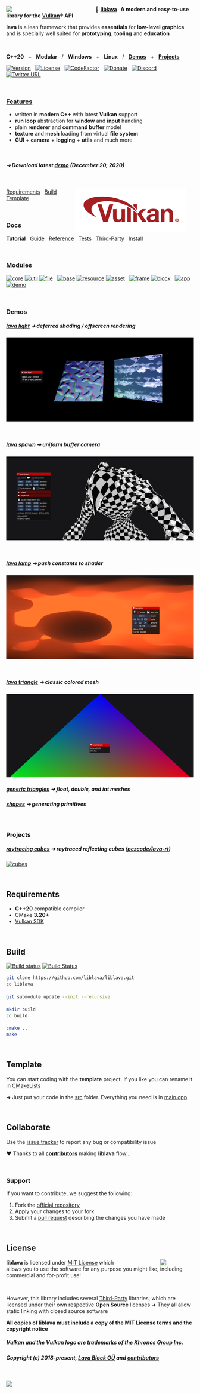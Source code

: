 ﻿<a href="https://git.io/liblava"><img align="left" src="https://github.com/liblava.png" width="200" style="margin:0px 40px 0px 0px"></a>

🌋 **[liblava](https://git.io/liblava) &nbsp; A modern and easy-to-use library for the <a href="https://www.khronos.org/vulkan/" target="_blank">Vulkan</a>® API**

**lava** is a lean framework that provides **essentials** for **low-level graphics**<br />and is specially well suited for **prototyping**, **tooling** and **education**

<br />

**C++20** &nbsp; + &nbsp; **Modular** &nbsp; / &nbsp; **Windows** &nbsp; + &nbsp; **Linux** &nbsp; / &nbsp; **[Demos](#demos)** &nbsp; + &nbsp; **[Projects](#projects)**

[![Version](https://img.shields.io/badge/Version-0.6.3-blue)](https://git.io/liblava) &nbsp; [![License](https://img.shields.io/github/license/liblava/liblava)](LICENSE) &nbsp; [![CodeFactor](https://www.codefactor.io/repository/github/liblava/liblava/badge)](https://www.codefactor.io/repository/github/liblava/liblava) &nbsp; [![Donate](https://img.shields.io/badge/donate-PayPal-lightgrey.svg)](https://paypal.me/liblava) &nbsp; [![Discord](https://img.shields.io/discord/439508141722435595)](https://discord.lava-block.com) &nbsp; [![Twitter URL](https://img.shields.io/twitter/url/http/shields.io.svg?style=social&label=Follow)](https://twitter.com/liblava)

<br />

### [Features](doc/Features.md)

* written in **modern C++** with latest **Vulkan** support
* **run loop** abstraction for **window** and **input** handling
* plain **renderer** and **command buffer** model
* **texture** and **mesh** loading from virtual **file system**
* **GUI** + **camera** + **logging** + **utils** and much more

<br />

##### ➜ Download latest **<a href="https://github.com/liblava/liblava/releases/latest">demo</a>** (December 20, 2020)

<br />

<a href="https://www.khronos.org/vulkan/" target="_blank"><img align="right" hspace="20" src="res/Vulkan_170px_Dec16.png" width="300"></a>

[Requirements](#requirements) &nbsp; [Build](#build) &nbsp; [Template](#template)

<br />

### Docs

 **[Tutorial](doc/Tutorial.md)** &nbsp; [Guide](doc/Guide.md) &nbsp; [Reference](doc/Reference.md) &nbsp; [Tests](doc/Tests.md) &nbsp; [Third-Party](doc/Third-Party.md) &nbsp; [Install](doc/Install.md)

<br />

### [Modules](doc/Modules.md)

[![core](https://img.shields.io/badge/lava-core-blue.svg)](liblava/core) [![util](https://img.shields.io/badge/lava-util-blue.svg)](liblava/util) [![file](https://img.shields.io/badge/lava-file-blue.svg)](liblava/file) &nbsp; [![base](https://img.shields.io/badge/lava-base-yellowgreen.svg)](liblava/base) [![resource](https://img.shields.io/badge/lava-resource-yellowgreen.svg)](liblava/resource) [![asset](https://img.shields.io/badge/lava-asset-yellowgreen.svg)](liblava/asset) &nbsp; [![frame](https://img.shields.io/badge/lava-frame-red.svg)](liblava/frame) [![block](https://img.shields.io/badge/lava-block-red.svg)](liblava/block) &nbsp; [![app](https://img.shields.io/badge/lava-app-brightgreen.svg)](liblava/app) [![demo](https://img.shields.io/badge/lava-demo-brightgreen.svg)](liblava-demo)

<br />

### Demos

##### [lava light](liblava-demo/light.cpp) ➜ deferred shading / offscreen rendering

<a href="liblava-demo/light.cpp">![light](res/light/screenshot.png)</a>

<br />

##### [lava spawn](liblava-demo/spawn.cpp) ➜ uniform buffer camera

<a href="liblava-demo/spawn.cpp">![spawn](res/spawn/screenshot.png)</a>

<br />

##### [lava lamp](liblava-demo/lamp.cpp) ➜ push constants to shader

<a href="liblava-demo/lamp.cpp">![lamp](res/lamp/screenshot.png)</a>

<br />

##### [lava triangle](liblava-demo/triangle.cpp) ➜ classic colored mesh

<a href="liblava-demo/triangle.cpp">![triangle](res/triangle/screenshot.png)</a>

##### [generic triangles](liblava-demo/generic_triangle.cpp) ➜ float, double, and int meshes

##### [shapes](liblava-demo/shapes.cpp) ➜ generating primitives

<br />

### Projects

##### [raytracing cubes](https://github.com/pezcode/lava-rt/blob/main/demo/cubes.cpp) ➜ raytraced reflecting cubes ([pezcode/lava-rt](https://github.com/pezcode/lava-rt))

<a href="https://github.com/pezcode/lava-rt/blob/main/demo/cubes.cpp">![cubes](https://raw.githubusercontent.com/pezcode/lava-rt/main/demo/res/cubes/screenshot.png)</a>

<br />

## Requirements

* **C++20** compatible compiler
* CMake **3.20+**
* [Vulkan SDK](https://vulkan.lunarg.com)

<br />

## Build

[![Build status](https://ci.appveyor.com/api/projects/status/gxvjpo73qf637hy3?svg=true)](https://ci.appveyor.com/project/TheLavaBlock/liblava) [![Build Status](https://travis-ci.com/liblava/liblava.svg?branch=master)](https://travis-ci.com/liblava/liblava)

```bash
git clone https://github.com/liblava/liblava.git
cd liblava

git submodule update --init --recursive

mkdir build
cd build

cmake ..
make
```

<br />

## Template

You can start coding with the **template** project. If you like you can rename it in [CMakeLists](CMakeLists.txt)

➜ Just put your code in the [src](src) folder. Everything you need is in [main.cpp](src/main.cpp)

<br />

## Collaborate

Use the [issue tracker](https://github.com/liblava/liblava/issues) to report any bug or compatibility issue

:heart: Thanks to all **[contributors](https://github.com/liblava/liblava/graphs/contributors)** making **liblava** flow...

<br />

### Support

If you want to contribute, we suggest the following:

1. Fork the [official repository](https://github.com/liblava/liblava/fork)
2. Apply your changes to your fork
3. Submit a [pull request](https://github.com/liblava/liblava/pulls) describing the changes you have made

<br />

## License

<a href="https://opensource.org" target="_blank"><img align="right" width="90" src="http://opensource.org/trademarks/opensource/OSI-Approved-License-100x137.png" style="margin:0px 0px 0px 80px"></a>

**liblava** is licensed under [MIT License](LICENSE.md) which allows you to use the software for any purpose you might like, including commercial and for-profit use!

<br />

However, this library includes several [Third-Party](doc/Third-Party.md) libraries, which are licensed under their own respective **Open Source** licenses ➜ They all allow static linking with closed source software

**All copies of liblava must include a copy of the MIT License terms and the copyright notice**

##### Vulkan and the Vulkan logo are trademarks of the <a href="http://www.khronos.org" target="_blank">Khronos Group Inc.</a>
##### Copyright (c) 2018-present, <a href="https://lava-block.com">Lava Block OÜ</a> and [contributors](https://github.com/liblava/liblava/graphs/contributors)

<br />

<a href="https://git.io/liblava"><img src="https://github.com/liblava.png" width="50"></a>

